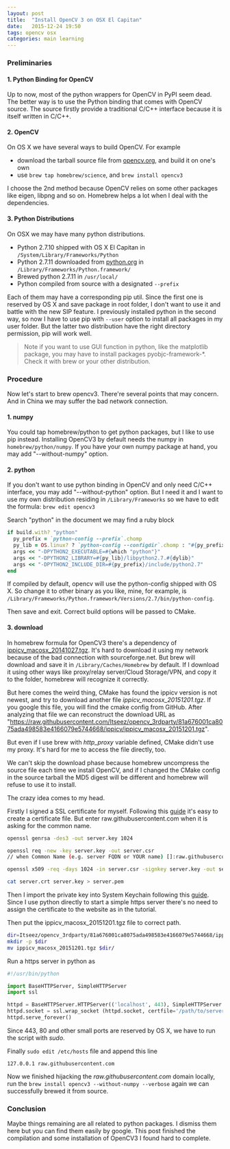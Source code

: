 ```yaml
---
layout: post
title:  "Install OpenCV 3 on OSX El Capitan"
date:   2015-12-24 19:50
tags: opencv osx
categories: main learning
---
```


### Preliminaries 

#### 1. Python Binding for OpenCV

Up to now, most of the python wrappers for OpenCV in PyPI seem dead. The better way is to use the Python binding that comes with OpenCV source. The source firstly provide a traditional C/C++ interface because it is itself written in C/C++.

#### 2. OpenCV

On OS X we have several ways to build OpenCV. For example

- download the tarball source file from [opencv.org](http://opencv.org), and build it on one's own
- use `brew tap homebrew/science`, and `brew install opencv3` 

I choose the 2nd method because OpenCV relies on some other packages like eigen, libpng and so on. Homebrew helps a lot when I deal with the dependencies.

#### 3. Python Distributions

On OSX we may have many python distributions.

- Python 2.7.10 shipped with OS X El Capitan in `/System/Library/Frameworks/Python`
- Python 2.7.11 downloaded from [python.org](http://www.python.org) in `/Library/Frameworks/Python.framework/`
- Brewed python 2.7.11 in `/usr/local/`
- Python compiled from source with a designated `--prefix`

Each of them may have a corresponding pip util. Since the first one is reserved by OS X and save package in root folder, I don't want to use it and battle with the new SIP feature. I previously installed python in the second way, so now I have to use pip with `--user` option to install all packages in my user folder. But the latter two distribution have the right directory permission, pip will work well.

> Note if you want to use GUI function in python, like the matplotlib package, you may have to install packages pyobjc-framework-*. Check it with brew or your other distribution.

### Procedure

Now let's start to brew opencv3. There're several points that may concern. And in China we may suffer the bad network connection.

#### 1. numpy

You could tap homebrew/python to get python packages, but I like to use pip instead. Installing OpenCV3 by default needs the numpy in `homebrew/python/numpy`. If you have your own numpy package at hand, you may add "--without-numpy" option.

#### 2. python

If you don't want to use python binding in OpenCV and only need C/C++ interface, you may add "--without-python" option. But I need it and I want to use my own distribution residing in `/Library/Frameworks` so we have to edit the formula: `brew edit opencv3`

Search "python" in the document we may find a ruby block

``` ruby
if build.with? "python"
  py_prefix = `python-config --prefix`.chomp
  py_lib = OS.linux? ? `python-config --configdir`.chomp : "#{py_prefix}/lib"
  args << "-DPYTHON2_EXECUTABLE=#{which "python"}"
  args << "-DPYTHON2_LIBRARY=#{py_lib}/libpython2.7.#{dylib}"
  args << "-DPYTHON2_INCLUDE_DIR=#{py_prefix}/include/python2.7"
end
```

If compiled by default, opencv will use the python-config shipped with OS X. So change it to other binary as you like, mine, for example, is `/Library/Frameworks/Python.framework/Versions/2.7/bin/python-config`.

Then save and exit. Correct build options will be passed to CMake.

#### 3. download

In homebrew formula for OpenCV3 there's a dependency of [ippicv_macosx_20141027.tgz](https://downloads.sourceforge.net/project/opencvlibrary/3rdparty/ippicv/ippicv_macosx_20141027.tgz). It's hard to download it using my network because of the bad connection with sourceforge.net. But brew will download and save it in `/Library/Caches/Homebrew` by default. If I download it using other ways like proxy/relay server/Cloud Storage/VPN, and copy it to the folder, homebrew will recognize it correctly.

But here comes the weird thing, CMake has found the ippicv version is not newest, and try to download another file *ippicv_macosx_20151201.tgz*. If you google this file, you will find the cmake config from GitHub. After analyzing that file we can reconstruct the download URL as "https://raw.githubusercontent.com/Itseez/opencv_3rdparty/81a676001ca8075ada498583e4166079e5744668/ippicv/ippicv_macosx_20151201.tgz".

But even if I use brew with *http_proxy* variable defined, CMake didn't use my proxy. It's hard for me to access the file directly, too.

We can't skip the download phase because homebrew uncompress the source file each time we install OpenCV, and if I changed the CMake config in the source tarball the MD5 digest will be different and homebrew will refuse to use it to install.

The crazy idea comes to my head. 

Firstly I signed a SSL certificate for myself. Following this [guide](http://pankajmalhotra.com/Simple-HTTPS-Server-In-Python-Using-Self-Signed-Certs/) it's easy to create a certificate file. But enter raw.githubusercontent.com when it is asking for the common name.

``` bash
openssl genrsa -des3 -out server.key 1024

openssl req -new -key server.key -out server.csr
// when Common Name (e.g. server FQDN or YOUR name) []:raw.githubusercontent.com

openssl x509 -req -days 1024 -in server.csr -signkey server.key -out server.crt

cat server.crt server.key > server.pem
```

Then I import the private key into System Keychain following this [guide](https://www.digicert.com/ssl-support/p12-import-export-mac-mavericks-server.htm). Since I use python directly to start a simple https server there's no need to assign the certificate to the website as in the tutorial. 

Then put the ippicv_macosx_20151201.tgz file to correct path.

``` bash
dir=Itseez/opencv_3rdparty/81a676001ca8075ada498583e4166079e5744668/ippicv
mkdir -p $dir
mv ippicv_macosx_20151201.tgz $dir/
```

Run a https server in python as 

``` python
#!/usr/bin/python

import BaseHTTPServer, SimpleHTTPServer
import ssl

httpd = BaseHTTPServer.HTTPServer(('localhost', 443), SimpleHTTPServer.SimpleHTTPRequestHandler)
httpd.socket = ssl.wrap_socket (httpd.socket, certfile='/path/to/server.pem', server_side=True)
httpd.serve_forever()
```

Since 443, 80 and other small ports are reserved by OS X, we have to run the script with *sudo*.

Finally `sudo edit /etc/hosts` file and append this line

``` 
127.0.0.1 raw.githubusercontent.com
```

Now we finished hijacking the *raw.githubusercontent.com* domain locally, run the `brew install opencv3 --without-numpy --verbose` again we can successfully brewed it from source.

### Conclusion

Maybe things remaining are all related to python packages. I dismiss them here but you can find them easily by google. This post finished the compilation and some installation of OpenCV3 I found hard to complete.
